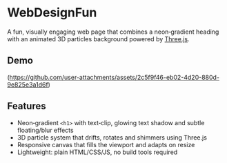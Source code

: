 # WebDesignFun

A fun, visually engaging web page that combines a neon‑gradient heading with an animated 3D particles background powered by [Three.js](https://threejs.org/).

## Demo

(https://github.com/user-attachments/assets/2c5f9f46-eb02-4d20-880d-9e825e3a1d6f)

## Features

- Neon‑gradient `<h1>` with text‑clip, glowing text shadow and subtle floating/blur effects  
- 3D particle system that drifts, rotates and shimmers using Three.js  
- Responsive canvas that fills the viewport and adapts on resize  
- Lightweight: plain HTML/CSS/JS, no build tools required
